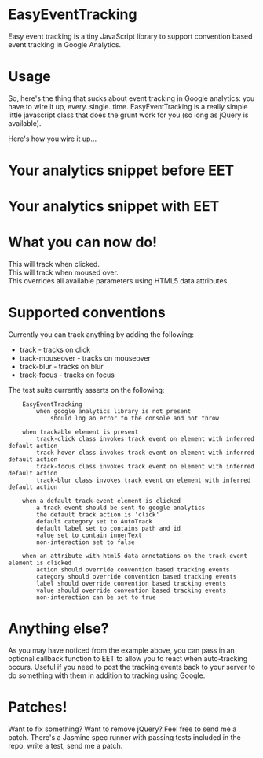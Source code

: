 EasyEventTracking
=================

Easy event tracking is a tiny JavaScript library to support convention based event tracking in Google Analytics.


Usage
=================

So, here's the thing that sucks about event tracking in Google analytics: you have to wire it up, every. single. time.
EasyEventTracking is a really simple little javascript class that does the grunt work for you (so long as jQuery is available).

Here's how you wire it up...

Your analytics snippet before EET
=================

  <script type="text/javascript">
   var _gaq = _gaq || [];
    _gaq.push(['_setAccount', 'UA-XXXXX-X']);
    _gaq.push(['_trackPageview']);

    (function() {
      var ga = document.createElement('script'); ga.type = 'text/javascript'; ga.async = true;
      ga.src = ('https:' == document.location.protocol ? 'https://ssl' : 'http://www') + '.google-analytics.com/ga.js';
      var s = document.getElementsByTagName('script')[0]; s.parentNode.insertBefore(ga, s);
    })();
  
  </script>


  Your analytics snippet with EET
  ==================


  <script type="text/javascript">
   var _gaq = _gaq || [];
    _gaq.push(['_setAccount', 'UA-XXXXX-X']);
    _gaq.push(['_trackPageview']);

    (function() {
      var ga = document.createElement('script'); ga.type = 'text/javascript'; ga.async = true;
      ga.src = ('https:' == document.location.protocol ? 'https://ssl' : 'http://www') + '.google-analytics.com/ga.js';
      var s = document.getElementsByTagName('script')[0]; s.parentNode.insertBefore(ga, s);
    })();
  
  </script>

  <!-- Add this after Google analytics loads in your site 
      You'll need to use jQuery for now... -->
  <script type="text/javascript" src="src/EasyEventTracking.js"></script>
  <script type="text/javascript">
  $(function(){
    var tracker = new EasyEventTracking(_gaq, function(trackEvent){
        $('#trackEventHistory').append("<p>Track event was fired: " + trackEvent + "</p>");
    });
  });
  </script>


  What you can now do!
  ===================

  <div class="track">
    This will track when clicked.
  </div>

  <div class="track-mouseover">
    This will track when moused over.
  </div>

  <div class="track" data-action="action!" data-category="category-here" data-label="label-here" data-value="my-val" data-non-interaction="true">
    This overrides all available parameters using HTML5 data attributes.
  </div>

  Supported conventions
  ======================

  Currently you can track anything by adding the following:

  * track - tracks on click
  * track-mouseover - tracks on mouseover
  * track-blur - tracks on blur
  * track-focus - tracks on focus

  The test suite currently asserts on the following:

		EasyEventTracking
			when google analytics library is not present
				should log an error to the console and not throw

		when trackable element is present
			track-click class invokes track event on element with inferred default action
			track-hover class invokes track event on element with inferred default action
			track-focus class invokes track event on element with inferred default action
			track-blur class invokes track event on element with inferred default action

		when a default track-event element is clicked
			a track event should be sent to google analytics
			the default track action is 'click'
			default category set to AutoTrack
			default label set to contains path and id
			value set to contain innerText
			non-interaction set to false

		when an attribute with html5 data annotations on the track-event element is clicked
			action should override convention based tracking events
			category should override convention based tracking events
			label should override convention based tracking events
			value should override convention based tracking events
			non-interaction can be set to true

  Anything else?
  =================

  As you may have noticed from the example above, you can pass in an optional callback function to EET to allow you to react when auto-tracking occurs.
  Useful if you need to post the tracking events back to your server to do something with them in addition to tracking using Google.

  Patches!
  =================

  Want to fix something? Want to remove jQuery? Feel free to send me a patch.
  There's a Jasmine spec runner with passing tests included in the repo, write a test, send me a patch.